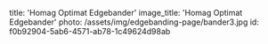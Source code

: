 title: 'Homag Optimat Edgebander'
image_title: 'Homag Optimat Edgebander'
photo: /assets/img/edgebanding-page/bander3.jpg
id: f0b92904-5ab6-4571-ab78-1c49624d98ab
